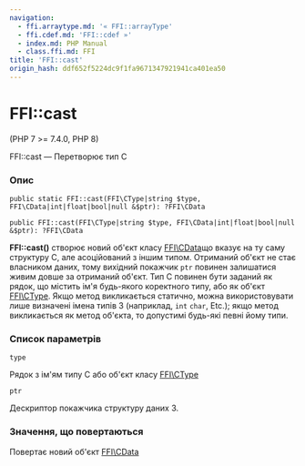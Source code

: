```yaml
---
navigation:
  - ffi.arraytype.md: '« FFI::arrayType'
  - ffi.cdef.md: 'FFI::cdef »'
  - index.md: PHP Manual
  - class.ffi.md: FFI
title: 'FFI::cast'
origin_hash: ddf652f5224dc9f1fa9671347921941ca401ea50
---
```

# FFI::cast

(PHP 7 >= 7.4.0, PHP 8)

FFI::cast — Перетворює тип C

### Опис

```methodsynopsis
public static FFI::cast(FFI\CType|string $type, FFI\CData|int|float|bool|null &$ptr): ?FFI\CData
```

```methodsynopsis
public FFI::cast(FFI\CType|string $type, FFI\CData|int|float|bool|null &$ptr): ?FFI\CData
```

**FFI::cast()** створює новий об'єкт класу [FFI\\CData](class.ffi-cdata.md)що вказує на ту саму структуру C, але асоційований з іншим типом. Отриманий об'єкт не стає власником даних, тому вихідний покажчик `ptr` повинен залишатися живим довше за отриманий об'єкт. Тип C повинен бути заданий як рядок, що містить ім'я будь-якого коректного типу, або як об'єкт [FFI\\CType](class.ffi-ctype.md). Якщо метод викликається статично, можна використовувати лише визначені імена типів З (наприклад, `int` `char`, Etc.); якщо метод викликається як метод об'єкта, то допустимі будь-які певні йому типи.

### Список параметрів

`type`

Рядок з ім'ям типу С або об'єкт класу [FFI\\CType](class.ffi-ctype.md)

`ptr`

Дескриптор покажчика структуру даних З.

### Значення, що повертаються

Повертає новий об'єкт [FFI\\CData](class.ffi-cdata.md)
